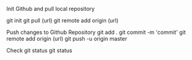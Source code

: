 Init Github and pull local repository

git init
git pull (url)
git remote add origin (url)

Push changes to Github Repository
git add .
git commit -m 'commit'
git remote add origin (url)
git push -u origin master


Check git status
git status
